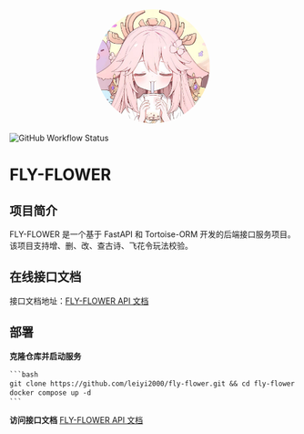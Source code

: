 <div align="center">
<img src="https://raw.githubusercontent.com/leiyi2000/fly-flower/main/resources/image/logo.jpg" style="width:200px; height:200px; border-radius:50%;"/>
</div>

![GitHub Workflow Status](https://img.shields.io/github/actions/workflow/status/leiyi2000/fly-flower/main.yml)


# FLY-FLOWER

## 项目简介

FLY-FLOWER 是一个基于 FastAPI 和 Tortoise-ORM 开发的后端接口服务项目。该项目支持增、删、改、查古诗、飞花令玩法校验。

## 在线接口文档

接口文档地址：[FLY-FLOWER API 文档](http://47.108.54.61/api/v1/flyflower/docs)


## 部署

**克隆仓库并启动服务**

    ```bash
    git clone https://github.com/leiyi2000/fly-flower.git && cd fly-flower
    docker compose up -d
    ```

**访问接口文档**
    [FLY-FLOWER API 文档](http://127.0.0.1:3004/docs)

